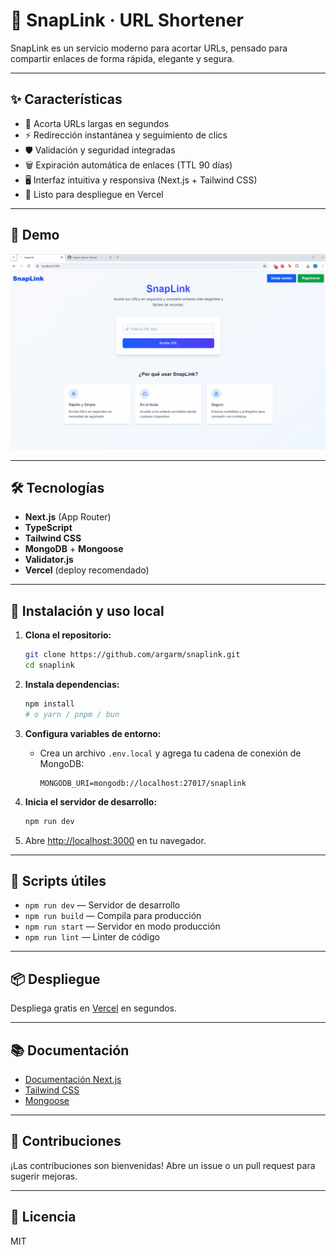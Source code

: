 # 🚀 SnapLink · URL Shortener

SnapLink es un servicio moderno para acortar URLs, pensado para compartir enlaces de forma rápida, elegante y segura.

---

## ✨ Características

- 🔗 Acorta URLs largas en segundos
- ⚡ Redirección instantánea y seguimiento de clics
- 🛡️ Validación y seguridad integradas
- 🗑️ Expiración automática de enlaces (TTL 90 días)
- 🖥️ Interfaz intuitiva y responsiva (Next.js + Tailwind CSS)
- 🚀 Listo para despliegue en Vercel

---

## 📸 Demo

![Demo](public/demo.gif)

---

## 🛠️ Tecnologías

- **Next.js** (App Router)
- **TypeScript**
- **Tailwind CSS**
- **MongoDB** + **Mongoose**
- **Validator.js**
- **Vercel** (deploy recomendado)

---

## 🚀 Instalación y uso local

1. **Clona el repositorio:**
   ```bash
   git clone https://github.com/argarm/snaplink.git
   cd snaplink
   ```

2. **Instala dependencias:**
   ```bash
   npm install
   # o yarn / pnpm / bun
   ```

3. **Configura variables de entorno:**
   - Crea un archivo `.env.local` y agrega tu cadena de conexión de MongoDB:
     ```
     MONGODB_URI=mongodb://localhost:27017/snaplink
     ```

4. **Inicia el servidor de desarrollo:**
   ```bash
   npm run dev
   ```

5. Abre [http://localhost:3000](http://localhost:3000) en tu navegador.

---

## 🧩 Scripts útiles

- `npm run dev` — Servidor de desarrollo
- `npm run build` — Compila para producción
- `npm run start` — Servidor en modo producción
- `npm run lint` — Linter de código

---

## 📦 Despliegue

Despliega gratis en [Vercel](https://vercel.com/new?utm_source=github&utm_medium=readme&utm_campaign=snaplink) en segundos.

---

## 📚 Documentación

- [Documentación Next.js](https://nextjs.org/docs)
- [Tailwind CSS](https://tailwindcss.com/docs)
- [Mongoose](https://mongoosejs.com/docs/guide.html)

---

## 🤝 Contribuciones

¡Las contribuciones son bienvenidas! Abre un issue o un pull request para sugerir mejoras.

---

## 📝 Licencia

MIT

